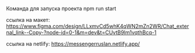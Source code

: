 Команда для запуска проекта npm run start

ссылка на макет: https://www.figma.com/design/LLxmvCd5whK4qWN2mZn2WR/Chat_external_link--Copy-?node-id=0-1&m=dev&t=CUvtB9lm1vqthBcq-1

ссылка на netlify: https://messengerruslan.netlify.app/
